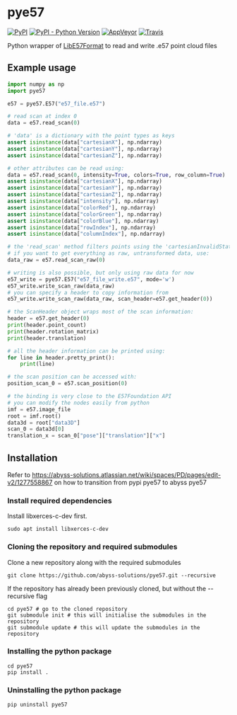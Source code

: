 # pye57

[![PyPI](https://img.shields.io/pypi/v/pye57.svg)](https://pypi.org/project/pye57)
[![PyPI - Python Version](https://img.shields.io/pypi/pyversions/pye57.svg)](https://pypi.org/project/pye57)
[![AppVeyor](https://img.shields.io/appveyor/ci/davidcaron/pye57.svg)](https://ci.appveyor.com/project/davidcaron/pye57)
[![Travis](https://img.shields.io/travis/davidcaron/pye57.svg)](https://travis-ci.org/davidcaron/pye57)


Python wrapper of [LibE57Format](https://github.com/asmaloney/libE57Format) to read and write .e57 point cloud files

## Example usage

```python
import numpy as np
import pye57

e57 = pye57.E57("e57_file.e57")

# read scan at index 0
data = e57.read_scan(0)

# 'data' is a dictionary with the point types as keys
assert isinstance(data["cartesianX"], np.ndarray)
assert isinstance(data["cartesianY"], np.ndarray)
assert isinstance(data["cartesianZ"], np.ndarray)

# other attributes can be read using:
data = e57.read_scan(0, intensity=True, colors=True, row_column=True)
assert isinstance(data["cartesianX"], np.ndarray)
assert isinstance(data["cartesianY"], np.ndarray)
assert isinstance(data["cartesianZ"], np.ndarray)
assert isinstance(data["intensity"], np.ndarray)
assert isinstance(data["colorRed"], np.ndarray)
assert isinstance(data["colorGreen"], np.ndarray)
assert isinstance(data["colorBlue"], np.ndarray)
assert isinstance(data["rowIndex"], np.ndarray)
assert isinstance(data["columnIndex"], np.ndarray)

# the 'read_scan' method filters points using the 'cartesianInvalidState' field
# if you want to get everything as raw, untransformed data, use:
data_raw = e57.read_scan_raw(0)

# writing is also possible, but only using raw data for now
e57_write = pye57.E57("e57_file_write.e57", mode='w')
e57_write.write_scan_raw(data_raw)
# you can specify a header to copy information from
e57_write.write_scan_raw(data_raw, scan_header=e57.get_header(0))

# the ScanHeader object wraps most of the scan information:
header = e57.get_header(0)
print(header.point_count)
print(header.rotation_matrix)
print(header.translation)

# all the header information can be printed using:
for line in header.pretty_print():
    print(line)

# the scan position can be accessed with:
position_scan_0 = e57.scan_position(0)

# the binding is very close to the E57Foundation API
# you can modify the nodes easily from python
imf = e57.image_file
root = imf.root()
data3d = root["data3D"]
scan_0 = data3d[0]
translation_x = scan_0["pose"]["translation"]["x"]
```

## Installation

Refer to https://abyss-solutions.atlassian.net/wiki/spaces/PD/pages/edit-v2/1277558867 on how to transition from pypi pye57 to abyss pye57

### Install required dependencies

Install libxerces-c-dev first.

```sudo apt install libxerces-c-dev```

### Cloning the repository and required submodules

Clone a new repository along with the required submodules

```git clone https://github.com/abyss-solutions/pye57.git --recursive```

If the repository has already been previously cloned, but without the --recursive flag

```
cd pye57 # go to the cloned repository
git submodule init # this will initialise the submodules in the repository
git submodule update # this will update the submodules in the repository
```

### Installing the python package

```
cd pye57
pip install .
```

### Uninstalling the python package
```pip uninstall pye57```
